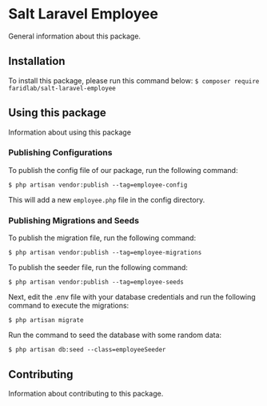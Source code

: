 # Salt Laravel Employee

General information about this package.

## Installation

To install this package, please run this command below:
```$ composer require faridlab/salt-laravel-employee```

## Using this package

Information about using this package

### Publishing Configurations

To publish the config file of our package, run the following command:

```$ php artisan vendor:publish --tag=employee-config```

This will add a new ```employee.php``` file in the config directory.

### Publishing Migrations and Seeds

To publish the migration file, run the following command:

```$ php artisan vendor:publish --tag=employee-migrations```

To publish the seeder file, run the following command:

```$ php artisan vendor:publish --tag=employee-seeds```

Next, edit the .env file with your database credentials and run the following command to execute the migrations:

```$ php artisan migrate```

Run the command to seed the database with some random data:

```$ php artisan db:seed --class=employeeSeeder```

## Contributing

Information about contributing to this package.
